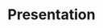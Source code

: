 ---
title: Presentation
tags: ["presentation", "slides", "slideshow", "demonstration", "lecture", "speech", "talk"]
icon: presentation
svg: '<svg xmlns="http://www.w3.org/2000/svg" width="24" height="24" fill="none" viewBox="0 0 24 24" stroke-width="1.5" stroke-linecap="round" stroke-linejoin="round" stroke="currentColor"><path d="M3 4h18m-1.9 0v9.778c0 .471-.19.923-.527 1.257-.338.333-.796.52-1.273.52H6.7c-.477 0-.935-.187-1.273-.52a1.767 1.767 0 0 1-.527-1.257V4m2.6 16 4.5-4.444L16.5 20"/></svg>'
---
